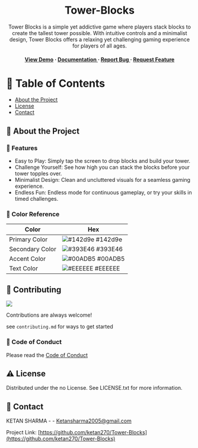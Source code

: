 <div align='center'>

<h1>Tower-Blocks</h1>
<p>Tower Blocks is a simple yet addictive game where players stack blocks to create the tallest tower possible. With intuitive controls and a minimalist design, Tower Blocks offers a relaxing yet challenging gaming experience for players of all ages.</p>

<h4> <a href=https://tower-blocks-one.vercel.app/>View Demo</a> <span> · </span> <a href="https://github.com/ketan270/Tower-Blocks/blob/master/README.md"> Documentation </a> <span> · </span> <a href="https://github.com/ketan270/Tower-Blocks/issues"> Report Bug </a> <span> · </span> <a href="https://github.com/ketan270/Tower-Blocks/issues"> Request Feature </a> </h4>


</div>

# :notebook_with_decorative_cover: Table of Contents

- [About the Project](#star2-about-the-project)
- [License](#warning-license)
- [Contact](#handshake-contact)


## :star2: About the Project

### :dart: Features
- Easy to Play: Simply tap the screen to drop blocks and build your tower.
- Challenge Yourself: See how high you can stack the blocks before your tower topples over.
- Minimalist Design: Clean and uncluttered visuals for a seamless gaming experience.
- Endless Fun: Endless mode for continuous gameplay, or try your skills in timed challenges.


### :art: Color Reference
| Color | Hex |
| --------------- | ---------------------------------------------------------------- |
| Primary Color | ![#142d9e](https://via.placeholder.com/10/142d9e?text=+) #142d9e |
| Secondary Color | ![#393E46](https://via.placeholder.com/10/393E46?text=+) #393E46 |
| Accent Color | ![#00ADB5](https://via.placeholder.com/10/00ADB5?text=+) #00ADB5 |
| Text Color | ![#EEEEEE](https://via.placeholder.com/10/EEEEEE?text=+) #EEEEEE |

## :wave: Contributing

<a href="https://github.com/ketan270/Tower-Blocks/graphs/contributors"> <img src="https://contrib.rocks/image?repo=Louis3797/awesome-readme-template" /> </a>

Contributions are always welcome!

see `contributing.md` for ways to get started

### :scroll: Code of Conduct

Please read the [Code of Conduct](https://github.com/ketan270/Tower-Blocks/blob/master/CODE_OF_CONDUCT.md)

## :warning: License

Distributed under the no License. See LICENSE.txt for more information.

## :handshake: Contact

KETAN SHARMA - - Ketansharma2005@gmail.com

Project Link: [https://github.com/ketan270/Tower-Blocks](https://github.com/ketan270/Tower-Blocks)
